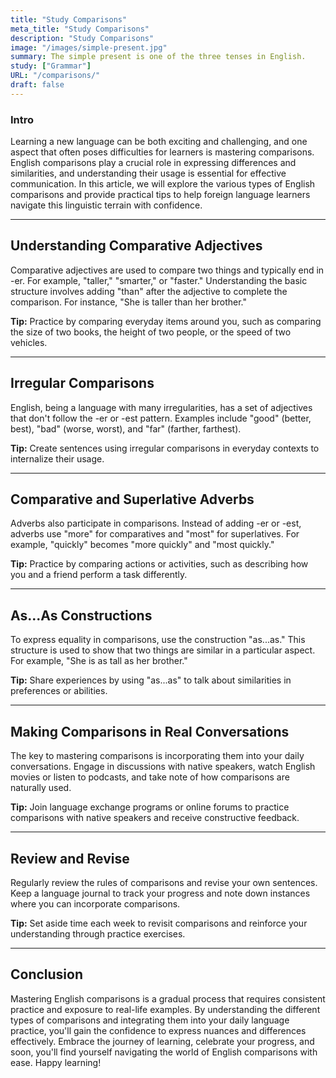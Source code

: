 ```yaml
---
title: "Study Comparisons"
meta_title: "Study Comparisons"
description: "Study Comparisons"
image: "/images/simple-present.jpg"
summary: The simple present is one of the three tenses in English.
study: ["Grammar"]
URL: "/comparisons/"
draft: false
---
```


### Intro 

Learning a new language can be both exciting and challenging, and one aspect that often poses difficulties for learners is mastering comparisons. English comparisons play a crucial role in expressing differences and similarities, and understanding their usage is essential for effective communication. In this article, we will explore the various types of English comparisons and provide practical tips to help foreign language learners navigate this linguistic terrain with confidence.

<hr>

## Understanding Comparative Adjectives

Comparative adjectives are used to compare two things and typically end in -er. For example, "taller," "smarter," or "faster." Understanding the basic structure involves adding "than" after the adjective to complete the comparison. For instance, "She is taller than her brother."

**Tip:** Practice by comparing everyday items around you, such as comparing the size of two books, the height of two people, or the speed of two vehicles.

<hr>

## Irregular Comparisons

English, being a language with many irregularities, has a set of adjectives that don't follow the -er or -est pattern. Examples include "good" (better, best), "bad" (worse, worst), and "far" (farther, farthest).

**Tip:** Create sentences using irregular comparisons in everyday contexts to internalize their usage.

<hr>

## Comparative and Superlative Adverbs

Adverbs also participate in comparisons. Instead of adding -er or -est, adverbs use "more" for comparatives and "most" for superlatives. For example, "quickly" becomes "more quickly" and "most quickly."

**Tip:** Practice by comparing actions or activities, such as describing how you and a friend perform a task differently.

<hr>

## As...As Constructions

To express equality in comparisons, use the construction "as...as." This structure is used to show that two things are similar in a particular aspect. For example, "She is as tall as her brother."

**Tip:** Share experiences by using "as...as" to talk about similarities in preferences or abilities.

<hr>

## Making Comparisons in Real Conversations

The key to mastering comparisons is incorporating them into your daily conversations. Engage in discussions with native speakers, watch English movies or listen to podcasts, and take note of how comparisons are naturally used.

**Tip:** Join language exchange programs or online forums to practice comparisons with native speakers and receive constructive feedback.

<hr>

## Review and Revise

Regularly review the rules of comparisons and revise your own sentences. Keep a language journal to track your progress and note down instances where you can incorporate comparisons.

**Tip:** Set aside time each week to revisit comparisons and reinforce your understanding through practice exercises.

<hr>

## Conclusion

Mastering English comparisons is a gradual process that requires consistent practice and exposure to real-life examples. By understanding the different types of comparisons and integrating them into your daily language practice, you'll gain the confidence to express nuances and differences effectively. Embrace the journey of learning, celebrate your progress, and soon, you'll find yourself navigating the world of English comparisons with ease. Happy learning!
